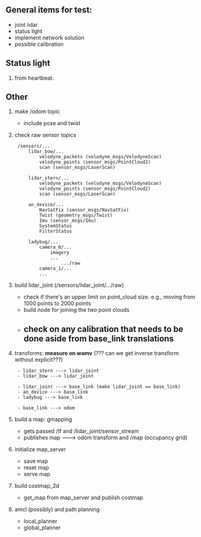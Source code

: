 ## General items for test:
- joint lidar
- status light
- implement network solution
- possible calibration

## Status light

1. from heartbeat.

## Other

1. make /odom topic

    - include pose and twist

2. check raw sensor topics

        /sensors/...
            lidar_bow/...
                velodyne_packets (velodyne_msgs/VelodyneScan)
                velodyne_points (sensor_msgs/PointCloud2)
                scan (sensor_msgs/LaserScan)

            lidar_stern/...
                velodyne_packets (velodyne_msgs/VelodyneScan)
                velodyne_points (sensor_msgs/PointCloud2)
                scan (sensor_msgs/LaserScan)

            an_device/...
                NavSatFix (sensor_msgs/NavSatFix)
                Twist (geometry_msgs/Twist)
                Imu (sensor_msgs/Imu)
                SystemStatus
                FilterStatus

            ladybug/...
                camera_0/...
                    imagery
                    ...
                        .../raw
                camera_1/...
                ...

2. build lidar_joint (/sensors/lidar_joint/.../raw)

    - check if there's an upper limit on point_cloud size. e.g., moving from 1000 points to 2000 points
    - build node for joining the two point clouds
    - check on any calibration that needs to be done aside from base_link translations
        -

3. transforms: **measure on wamv** (??? can we get inverse transform without explicit???)

        - lidar_stern ---> lidar_joint
        - lidar_bow ---> lidar_joint

        - lidar_joint ---> base_link (make lidar_joint == base_link)
        - an_device ---> base_link
        - ladybug ---> base_link

        - base_link ---> odom

5. build a map: gmapping

    - gets passed /tf and /lidar_joint/sensor_stream
    - publishes map ---> odom transform and /map (occupancy grid)

6. initialize map_server

    - save map
    - reset map
    - serve map

1. build costmap_2d

    - get_map from map_server and publish costmap

7. amcl (possibly) and path planning

    - local_planner
    - global_planner
